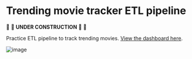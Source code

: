 # Trending movie tracker ETL pipeline

🚧 🔨 **UNDER CONSTRUCTION** 🔨 🚧

Practice ETL pipeline to track trending movies. [View the dashboard here](tab:https://lookerstudio.google.com/reporting/3bb990d1-2280-4f51-915b-ed23d286d416).

![image](https://github.com/rjfrancis23/movie-tracker-etl/assets/110854287/dcd21f94-bf09-4a42-a60a-41b3d3eb7f4e)

